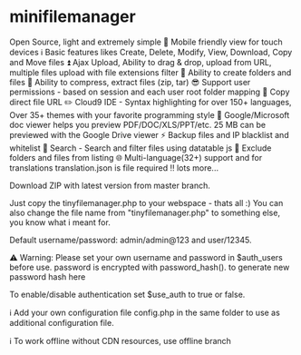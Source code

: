 # minifilemanager
Open Source, light and extremely simple
📱 Mobile friendly view for touch devices
ℹ️ Basic features likes Create, Delete, Modify, View, Download, Copy and Move files
⏫ Ajax Upload, Ability to drag & drop, upload from URL, multiple files upload with file extensions filter
📁 Ability to create folders and files
🎁 Ability to compress, extract files (zip, tar)
😎 Support user permissions - based on session and each user root folder mapping
💾 Copy direct file URL
✏️ Cloud9 IDE - Syntax highlighting for over 150+ languages, Over 35+ themes with your favorite programming style
📄 Google/Microsoft doc viewer helps you preview PDF/DOC/XLS/PPT/etc. 25 MB can be previewed with the Google Drive viewer
⚡ Backup files and IP blacklist and whitelist
🔎 Search - Search and filter files using datatable js
📁 Exclude folders and files from listing
🌐 Multi-language(32+) support and for translations translation.json is file required
‼️ lots more...


Download ZIP with latest version from master branch.

Just copy the tinyfilemanager.php to your webspace - thats all :) You can also change the file name from "tinyfilemanager.php" to something else, you know what i meant for.

Default username/password: admin/admin@123 and user/12345.

⚠️ Warning: Please set your own username and password in $auth_users before use. password is encrypted with password_hash(). to generate new password hash here

To enable/disable authentication set $use_auth to true or false.

ℹ️ Add your own configuration file config.php in the same folder to use as additional configuration file.

ℹ️ To work offline without CDN resources, use offline branch

